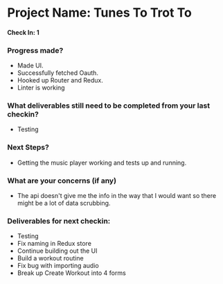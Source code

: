 # Project Name: Tunes To Trot To
#### Check In: 1

### Progress made? 
* Made UI. 
* Successfully fetched Oauth. 
* Hooked up Router and Redux. 
* Linter is working

### What deliverables still need to be completed from your last checkin? 
* Testing

### Next Steps? 
* Getting the music player working and tests up and running.

### What are your concerns (if any) 
* The api doesn't give me the info in the way that I would want so there might be a lot of data scrubbing.

### Deliverables for next checkin:
* Testing
* Fix naming in Redux store
* Continue building out the UI
* Build a workout routine
* Fix bug with importing audio
* Break up Create Workout into 4 forms


